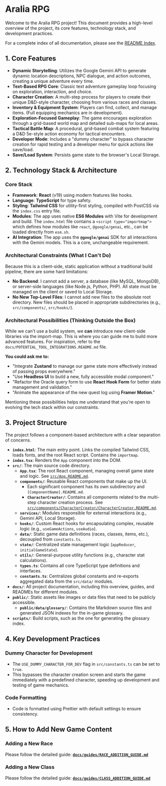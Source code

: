 # Aralia RPG

Welcome to the Aralia RPG project! This document provides a high-level overview of the project, its core features, technology stack, and development practices.

For a complete index of all documentation, please see the [README Index](./docs/README_INDEX.md).

## 1. Core Features

*   **Dynamic Storytelling**: Utilizes the Google Gemini API to generate dynamic location descriptions, NPC dialogue, and action outcomes, creating a unique adventure every time.
*   **Text-Based RPG Core**: Classic text adventure gameplay loop focusing on exploration, interaction, and choice.
*   **Character Creation**: A multi-step process for players to create their unique D&D-style character, choosing from various races and classes.
*   **Inventory & Equipment System**: Players can find, collect, and manage items. (Full equipping mechanics are in development).
*   **Exploration-Focused Gameplay**: The game encourages exploration through a grid-based world map and detailed sub-maps for local areas.
*   **Tactical Battle Map**: A procedural, grid-based combat system featuring a D&D 5e-style action economy for tactical encounters.
*   **Developer Mode**: Includes a "dummy character" to bypass character creation for rapid testing and a developer menu for quick actions like save/load.
*   **Save/Load System**: Persists game state to the browser's Local Storage.

## 2. Technology Stack & Architecture

### Core Stack
*   **Framework**: **React** (v19) using modern features like hooks.
*   **Language**: **TypeScript** for type safety.
*   **Styling**: **Tailwind CSS** for utility-first styling, compiled with PostCSS via the `index.css` entry file.
*   **Modules**: The app uses native **ES6 Modules** with Vite for development and build. The `index.html` file contains a `<script type="importmap">` which defines how modules like `react`, `@google/genai`, etc., can be loaded directly from `esm.sh`.
*   **AI Integration**: The app uses the **`@google/genai`** SDK for all interactions with the Gemini models. This is a core, unchangeable requirement.

### Architectural Constraints (What I Can't Do)

Because this is a client-side, static application without a traditional build pipeline, there are some hard limitations:
*   **No Backend**: I cannot add a server, a database (like MySQL, MongoDB), or server-side languages (like Node.js, Python, PHP). All state must be managed on the client or saved to Local Storage.
*   **No New Top-Level Files**: I cannot add new files to the absolute root directory. New files should be placed in appropriate subdirectories (e.g., `src/components/`, `src/hooks/`).

### Architectural Possibilities (Thinking Outside the Box)

While we can't use a build system, we **can** introduce new client-side libraries via the import-map. This is where you can guide me to build more advanced features. For inspiration, refer to the `docs/POTENTIAL_TOOL_INTEGRATIONS.README.md` file.

**You could ask me to:**
*   "Integrate **Zustand** to manage our game state more effectively instead of passing props everywhere."
*   "Use **Headless UI** to build a new, fully accessible modal component."
*   "Refactor the Oracle query form to use **React Hook Form** for better state management and validation."
*   "Animate the appearance of the new quest log using **Framer Motion**."

Mentioning these possibilities helps me understand that you're open to evolving the tech stack within our constraints.

## 3. Project Structure

The project follows a component-based architecture with a clear separation of concerns.

*   **`index.html`**: The main entry point. Links the compiled Tailwind CSS, loads fonts, and the root React script. Contains the `importmap`.
*   **`index.tsx`**: Renders the `App` component into the DOM.
*   **`src/`**: The main source code directory.
    *   **`App.tsx`**: The root React component, managing overall game state and logic. See [`src/App.README.md`](./src/App.README.md).
    *   **`components/`**: Reusable React components that make up the UI.
        *   Each significant component has its own subdirectory and `[ComponentName].README.md`.
        *   **`CharacterCreator/`**: Contains all components related to the multi-step character creation process. See [`src/components/CharacterCreator/CharacterCreator.README.md`](./src/components/CharacterCreator/CharacterCreator.README.md).
    *   **`services/`**: Modules responsible for external interactions (e.g., Gemini API, Local Storage).
    *   **`hooks/`**: Custom React hooks for encapsulating complex, reusable logic (e.g., `useGameActions`, `useAudio`).
    *   **`data/`**: Static game data definitions (races, classes, items, etc.), decoupled from `constants.ts`.
    *   **`state/`**: Centralized state management logic (`appReducer`, `initialGameState`).
    *   **`utils/`**: General-purpose utility functions (e.g., character stat calculations).
    *   **`types.ts`**: Contains all core TypeScript type definitions and interfaces.
    *   **`constants.ts`**: Centralizes global constants and re-exports aggregated data from the `src/data/` modules.
*   **`docs/`**: All project documentation, including this overview, guides, and READMEs for different modules.
*   **`public/`**: Static assets like images or data files that need to be publicly accessible.
    *   **`public/data/glossary/`**: Contains the Markdown source files and generated JSON indexes for the in-game glossary.
*   **`scripts/`**: Build scripts, such as the one for generating the glossary index.

## 4. Key Development Practices

### Dummy Character for Development
*   The `USE_DUMMY_CHARACTER_FOR_DEV` flag in `src/constants.ts` can be set to `true`.
*   This bypasses the character creation screen and starts the game immediately with a predefined character, speeding up development and testing of game mechanics.

### Code Formatting
*   Code is formatted using Prettier with default settings to ensure consistency.

## 5. How to Add New Game Content

### Adding a New Race
Please follow the detailed guide: **[`docs/guides/RACE_ADDITION_GUIDE.md`](./docs/guides/RACE_ADDITION_GUIDE.md)**

### Adding a New Class
Please follow the detailed guide: **[`docs/guides/CLASS_ADDITION_GUIDE.md`](./docs/guides/CLASS_ADDITION_GUIDE.md)**
